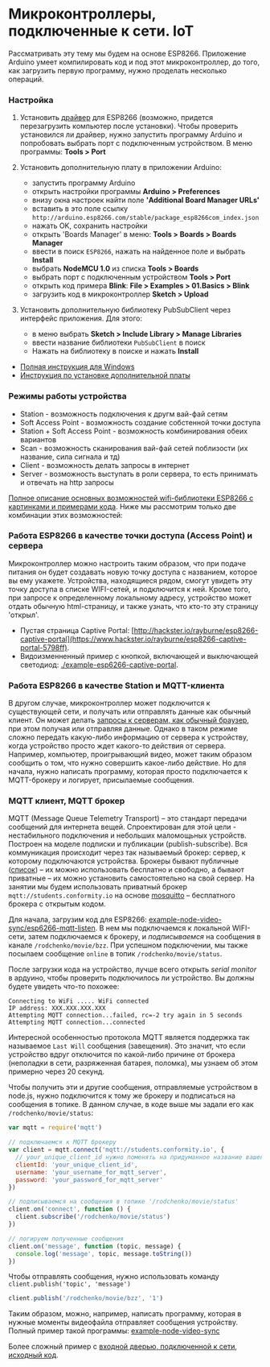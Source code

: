# Микроконтроллеры, подключенные к сети. IoT

Рассматривать эту тему мы будем на основе ESP8266. Приложение Arduino умеет компилировать код и под этот микроконтроллер, до того, как загрузить первую программу, нужно проделать несколько операций.


### Настройка

1. Установить [драйвер](http://www.silabs.com/products/development-tools/software/usb-to-uart-bridge-vcp-drivers) для ESP8266 (возможно, придется перезагрузить компьютер после установки). Чтобы проверить установился ли драйвер, нужно запустить программу Arduino и попробовать выбрать порт с подключенным устройством. В меню программы: __Tools > Port__

2. Установить дополнительную плату в приложении Arduino:
    - запустить программу Arduino
    - открыть настройки программы __Arduino > Preferences__
    - внизу окна настроек найти поле __'Additional Board Manager URLs'__
    - вставить в это поле ссылку `http://arduino.esp8266.com/stable/package_esp8266com_index.json`
    - нажать OK, сохранить настройки
    - открыть 'Boards Manager' в меню: __Tools > Boards > Boards Manager__
    - ввести в поиск `ESP8266`, нажать на найденное поле и выбрать __Install__
    - выбрать __NodeMCU 1.0__ из списка __Tools > Boards__
    - выбрать порт с подключенным устройством __Tools > Port__
    - открыть код примера __Blink__: __File > Examples > 01.Basics > Blink__
    - загрузить код в микроконтроллер __Sketch > Upload__

3. Установить дополнительную библиотеку PubSubClient через интерфейс приложения. Для этого:
    - в меню выбрать __Sketch > Include Library > Manage Libraries__
    - ввести название библиотеки `PubSubClient` в поиск
    - Нажать на библиотеку в поиске и нажать __Install__

* [Полная инструкция для Windows](https://www.marginallyclever.com/2017/02/setup-nodemcu-drivers-arduino-ide/)
* [Инструкция по установке дополнительной платы](https://learn.sparkfun.com/tutorials/esp8266-thing-hookup-guide/installing-the-esp8266-arduino-addon)


### Режимы работы устройства

- Station - возможность подключения к другм вай-фай сетям
- Soft Access Point - возможность создание собстенной точки доступа
- Station + Soft Access Point - возможность комбинирования обеих вариантов
- Scan - возможность сканирования вай-фай сетей поблизости (их название, сила сигнала и тд)
- Client - возможность делать запросы в интернет
- Server - возможность выступать в роли сервера, то есть принимать и отвечать на http запросы

[Полное описание основных возможностей wifi-библиотеки ESP8266 с картинками и примерами кода](https://arduino-esp8266.readthedocs.io/en/latest/esp8266wifi/readme.html). Ниже мы рассмотрим только две комбинации этих возможностей:


### Работа ESP8266 в качестве точки доступа (Access Point) и сервера

Микроконтроллер можно настроить таким образом, что при подаче питания он будет создавать новую точку доступа с названием, которое вы ему укажете. Устройства, находящиеся рядом, смогут увидеть эту точку доступа в списке WIFI-сетей, и подключится к ней. Кроме того, при запросе к определенному локальному адресу, устройство может отдать обычную html-страницу, и также узнать, что кто-то эту страницу 'открыл'.

- Пустая страница Captive Portal: [http://hackster.io/rayburne/esp8266-captive-portal](https://www.hackster.io/rayburne/esp8266-captive-portal-5798ff).
- Видоизменненный пример с кнопкой, включающей и выключающей светодиод: [./example-esp6266-captive-portal](example-esp6266-captive-portal/example-esp6266-captive-portal.ino).


### Работа ESP8266 в качестве Station и MQTT-клиента

В другом случае, микроконтроллер может подключится к существующей сети, и получать или отправлять данные как обычный клиент. Он может делать [запросы к серверам, как обычный браузер](https://github.com/esp8266/Arduino/blob/master/libraries/ESP8266WiFi/examples/WiFiClient/WiFiClient.ino), при этом получая или отправляя данные. Однако в таком режиме сложно передать какую-либо информацию от сервера к устройству, когда устройство просто ждет какого-то действия от сервера. Например, компьютер, проигрывающий видео, может таким образом сообщить о том, что нужно совершить какое-либо действие. Но для начала, нужно написать программу, которая просто подключается к MQTT-брокеру и логирует, присылаемые сообщения.


### MQTT клиент, MQTT брокер

MQTT (Message Queue Telemetry Transport) – это стандарт передачи сообщений для интернета вещей. Спроектирован для этой цели - нестабильного подключения и небольших маломощьных устройств. Построен на моделе подписки и публикации (publish-subscribe). Вся коммуникация происходит через так называемый брокер: сервер, к которому подключаются устройства. Брокеры бывают публичные ([список](http://moxd.io/2015/10/public-mqtt-brokers/)) – их можно использовать бесплатно и свободно, а бывают приватные – их можно установить самостоятельно на свой сервер. На занятии мы будем использовать приватный брокер `mqtt://students.conformity.io` на основе [mosquitto](https://mosquitto.org/download/) – бесплатного брокера с открытым кодом.

Для начала, загрузим код для ESP8266: [example-node-video-sync/esp6266-mqtt-listen](example-node-video-sync/esp6266-mqtt-listen/esp6266-mqtt-listen.ino). В нем мы подключаемся к локальной WIFI-сети, затем подключаемся к брокеру, и _подписываемся_ на сообщения в канале `/rodchenko/movie/bzz`. При успешном подключении, мы также посылаем сообщение `online` в топик `/rodchenko/movie/status`.

После загрузки кода на устройство, лучше всего открыть _serial monitor_ в ардуино, чтобы проверить подключилось ли устройство. Вы должны будете увидеть что-то похожее:

```
Connecting to WiFi ..... WiFi connected
IP address: XXX.XXX.XXX.XXX
Attempting MQTT connection...failed, rc=-2 try again in 5 seconds
Attempting MQTT connection...connected
```

Интересной особенностью протокола MQTT является поддержка так называемое `Last Will` сообщения (завещения). Это значит, что если устройство вдруг отключится по какой-либо причине от брокера (неполадки в сети, разряженная батарея, поломка), мы узнаем об этом примерно через 20 секунд.

Чтобы получить эти и другие сообщения, отправляемые устройством в node.js, нужно подключится к тому же брокеру и подписаться на сообщения в топике. В данном случае, в коде выше мы задали его как `/rodchenko/movie/status`:

```javascript
var mqtt = require('mqtt')

// подключаемся к MQTT брокеру
var client = mqtt.connect('mqtt://students.conformity.io', {
  // your_unique_client_id нужно поменять на придуманное название вашего устройства
  clientId: 'your_unique_client_id',
  username: 'your_username_for_mqtt_server',
  password: 'your_password_for_mqtt_server'
})

// подписываемся на сообщения в топике '/rodchenko/movie/status'
client.on('connect', function () {
  client.subscribe('/rodchenko/movie/status')
})

// логируем полученные сообщения
client.on('message', function (topic, message) {
  console.log('message', topic, message.toString())
})
```

Чтобы отправлять сообщения, нужно использовать команду `client.publish('topic', 'message')`

```javascript
client.publish('/rodchenko/movie/bzz', '1')
```

Таким образом, можно, например, написать программу, которая в нужные моменты видеофайла отправляет сообщения устройству. Полный пример такой программы: [example-node-video-sync](example-node-video-sync)

Более сложный пример с [входной дверью, подключенной к сети](http://13.conformity.io/), [исходный код](https://github.com/valiafetisov/remote-door).
